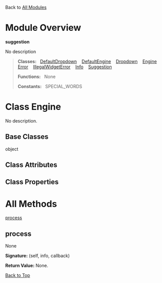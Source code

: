 Back to [All Modules](https://github.com/pyrustic/suggestion/blob/master/docs/modules/README.md#readme)

# Module Overview

**suggestion**
 
No description

> **Classes:** &nbsp; [DefaultDropdown](https://github.com/pyrustic/suggestion/blob/master/docs/modules/content/suggestion/content/classes/DefaultDropdown.md#class-defaultdropdown) &nbsp;&nbsp; [DefaultEngine](https://github.com/pyrustic/suggestion/blob/master/docs/modules/content/suggestion/content/classes/DefaultEngine.md#class-defaultengine) &nbsp;&nbsp; [Dropdown](https://github.com/pyrustic/suggestion/blob/master/docs/modules/content/suggestion/content/classes/Dropdown.md#class-dropdown) &nbsp;&nbsp; [Engine](https://github.com/pyrustic/suggestion/blob/master/docs/modules/content/suggestion/content/classes/Engine.md#class-engine) &nbsp;&nbsp; [Error](https://github.com/pyrustic/suggestion/blob/master/docs/modules/content/suggestion/content/classes/Error.md#class-error) &nbsp;&nbsp; [IllegalWidgetError](https://github.com/pyrustic/suggestion/blob/master/docs/modules/content/suggestion/content/classes/IllegalWidgetError.md#class-illegalwidgeterror) &nbsp;&nbsp; [Info](https://github.com/pyrustic/suggestion/blob/master/docs/modules/content/suggestion/content/classes/Info.md#class-info) &nbsp;&nbsp; [Suggestion](https://github.com/pyrustic/suggestion/blob/master/docs/modules/content/suggestion/content/classes/Suggestion.md#class-suggestion)
>
> **Functions:** &nbsp; None
>
> **Constants:** &nbsp; SPECIAL_WORDS

# Class Engine
No description.

## Base Classes
object

## Class Attributes


## Class Properties


# All Methods
[process](#process)

## process
None



**Signature:** (self, info, callback)





**Return Value:** None.

[Back to Top](#module-overview)



